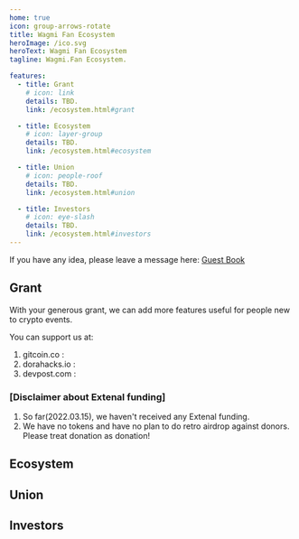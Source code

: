 ```yaml
---
home: true
icon: group-arrows-rotate
title: Wagmi Fan Ecosystem
heroImage: /ico.svg
heroText: Wagmi Fan Ecosystem
tagline: Wagmi.Fan Ecosystem.  

features: 
  - title: Grant
    # icon: link
    details: TBD. 
    link: /ecosystem.html#grant

  - title: Ecosystem
    # icon: layer-group
    details: TBD.
    link: /ecosystem.html#ecosystem

  - title: Union
    # icon: people-roof
    details: TBD.
    link: /ecosystem.html#union

  - title: Investors
    # icon: eye-slash
    details: TBD. 
    link: /ecosystem.html#investors
--- 
```


If you have any idea, please leave a message here: [Guest Book](https://github.com/WagmiFan/WagmiFanWeb/discussions/1)  

## Grant
With your generous grant, we can add more features useful for people new to crypto events. 

You can support us at:
1. gitcoin.co : 
2. dorahacks.io :
3. devpost.com : 

### [Disclaimer about Extenal funding]
1. So far(2022.03.15), we haven't received any Extenal funding.   
2. We have no tokens and have no plan to do retro airdrop against donors. Please treat donation as donation! 


## Ecosystem

## Union

## Investors
